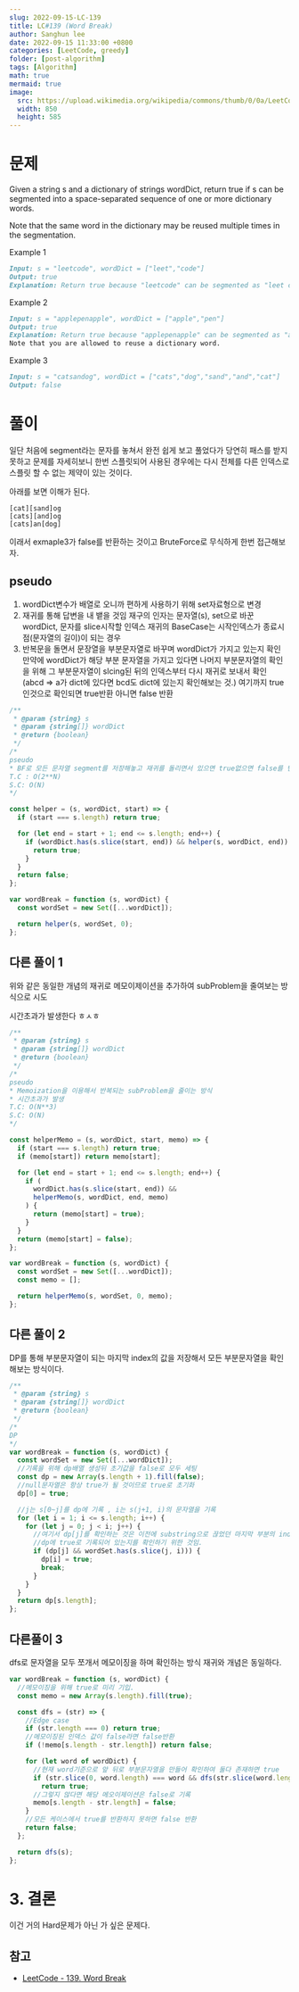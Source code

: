 ```yaml
---
slug: 2022-09-15-LC-139
title: LC#139 (Word Break)
author: Sanghun lee
date: 2022-09-15 11:33:00 +0800
categories: [LeetCode, greedy]
folder: [post-algorithm]
tags: [Algorithm]
math: true
mermaid: true
image:
  src: https://upload.wikimedia.org/wikipedia/commons/thumb/0/0a/LeetCode_Logo_black_with_text.svg/640px-LeetCode_Logo_black_with_text.svg.png
  width: 850
  height: 585
---
```


# 문제

Given a string s and a dictionary of strings wordDict, return true if s can be segmented into a space-separated sequence of one or more dictionary words.

Note that the same word in the dictionary may be reused multiple times in the segmentation.

Example 1

```md
Input: s = "leetcode", wordDict = ["leet","code"]
Output: true
Explanation: Return true because "leetcode" can be segmented as "leet code".
```

Example 2

```md
Input: s = "applepenapple", wordDict = ["apple","pen"]
Output: true
Explanation: Return true because "applepenapple" can be segmented as "apple pen apple".
Note that you are allowed to reuse a dictionary word.
```

Example 3

```md
Input: s = "catsandog", wordDict = ["cats","dog","sand","and","cat"]
Output: false
```

# 풀이

일단 처음에 segment라는 문자를 놓쳐서 완전 쉽게 보고 풀었다가 당연히 패스를 받지 못하고 문제를 자세히보니
한번 스플릿되어 사용된 경우에는 다시 전체를 다른 인덱스로 스플릿 할 수 없는 제약이 있는 것이다.

아래를 보면 이해가 된다.

```
[cat][sand]og
[cats][and]og
[cats]an[dog]
```

이래서 exmaple3가 false를 반환하는 것이고 BruteForce로 무식하게 한번 접근해보자.

## pseudo

1. wordDict변수가 배열로 오니까 편하게 사용하기 위해 set자료형으로 변경
2. 재귀를 통해 답변을 내 뱉을 것임
   재구의 인자는 문자열(s), set으로 바꾼 wordDict, 문자를 slice시작할 인덱스
   재귀의 BaseCase는 시작인덱스가 종료시점(문자열의 길이)이 되는 경우
3. 반복문을 돌면서 문장열을 부분문자열로 바꾸며 wordDict가 가지고 있는지 확인
   만약에 wordDict가 해당 부분 문자열을 가지고 있다면 나머지 부분문자열의 확인을 위해 그 부분문자열이 slcing된 뒤의 인덱스부터 다시 재귀로 보내서 확인 (abcd => a가 dict에 있다면 bcd도 dict에 있는지 확인해보는 것.)
   여기까지 true인것으로 확인되면 true반환
   아니면 false 반환

```javascript
/**
 * @param {string} s
 * @param {string[]} wordDict
 * @return {boolean}
 */
/*
pseudo
* BF로 모든 문자열 segment를 저장해놓고 재귀를 돌리면서 있으면 true없으면 false를 반환하는 방식
T.C : O(2**N)
S.C: O(N)
*/

const helper = (s, wordDict, start) => {
  if (start === s.length) return true;

  for (let end = start + 1; end <= s.length; end++) {
    if (wordDict.has(s.slice(start, end)) && helper(s, wordDict, end)) {
      return true;
    }
  }
  return false;
};

var wordBreak = function (s, wordDict) {
  const wordSet = new Set([...wordDict]);

  return helper(s, wordSet, 0);
};
```

## 다른 풀이 1

위와 같은 동일한 개념의 재귀로 메모이제이션을 추가하여 subProblem을 줄여보는 방식으로 시도

시간초과가 발생한다 ㅎㅅㅎ

```javascript
/**
 * @param {string} s
 * @param {string[]} wordDict
 * @return {boolean}
 */
/*
pseudo
* Memoization을 이용해서 반복되는 subProblem을 줄이는 방식
* 시간초과가 발생
T.C: O(N**3)
S.C: O(N)
*/

const helperMemo = (s, wordDict, start, memo) => {
  if (start === s.length) return true;
  if (memo[start]) return memo[start];

  for (let end = start + 1; end <= s.length; end++) {
    if (
      wordDict.has(s.slice(start, end)) &&
      helperMemo(s, wordDict, end, memo)
    ) {
      return (memo[start] = true);
    }
  }
  return (memo[start] = false);
};

var wordBreak = function (s, wordDict) {
  const wordSet = new Set([...wordDict]);
  const memo = [];

  return helperMemo(s, wordSet, 0, memo);
};
```

## 다른 풀이 2

DP를 통해 부분문자열이 되는 마지막 index의 값을 저장해서 모든 부분문자열을 확인해보는 방식이다.

```javascript
/**
 * @param {string} s
 * @param {string[]} wordDict
 * @return {boolean}
 */
/*
DP
*/
var wordBreak = function (s, wordDict) {
  const wordSet = new Set([...wordDict]);
  //기록을 위해 dp배열 생성뒤 초기값을 false로 모두 세팅
  const dp = new Array(s.length + 1).fill(false);
  //null문자열은 항상 true가 될 것이므로 true로 초기화
  dp[0] = true;

  //j는 s[0~j]를 dp에 기록 , i는 s(j+1, i)의 문자열을 기록
  for (let i = 1; i <= s.length; i++) {
    for (let j = 0; j < i; j++) {
      //여기서 dp[j]를 확인하는 것은 이전에 substring으로 끊었던 마지막 부분의 index가
      //dp에 true로 기록되어 있는지를 확인하기 위한 것임.
      if (dp[j] && wordSet.has(s.slice(j, i))) {
        dp[i] = true;
        break;
      }
    }
  }
  return dp[s.length];
};
```

## 다른풀이 3

dfs로 문자열을 모두 쪼개서 메모이징을 하며 확인하는 방식
재귀와 개념은 동일하다.

```javascript
var wordBreak = function (s, wordDict) {
  //메모이징을 위해 true로 미리 기입.
  const memo = new Array(s.length).fill(true);

  const dfs = (str) => {
    //Edge case
    if (str.length === 0) return true;
    //메모이징된 인덱스 값이 false라면 false반환
    if (!memo[s.length - str.length]) return false;

    for (let word of wordDict) {
      //현재 word기준으로 앞 뒤로 부분문자열을 만들어 확인하여 둘다 존재하면 true
      if (str.slice(0, word.length) === word && dfs(str.slice(word.length)))
        return true;
      //그렇지 않다면 해당 메오이제이션은 false로 기록
      memo[s.length - str.length] = false;
    }
    //모든 케이스에서 true를 반환하지 못하면 false 반환
    return false;
  };

  return dfs(s);
};
```

# 3. 결론

이건 거의 Hard문제가 아닌 가 싶은 문제다.

## 참고

- [LeetCode - 139. Word Break](https://leetcode.com/submissions/detail/800517953/)
